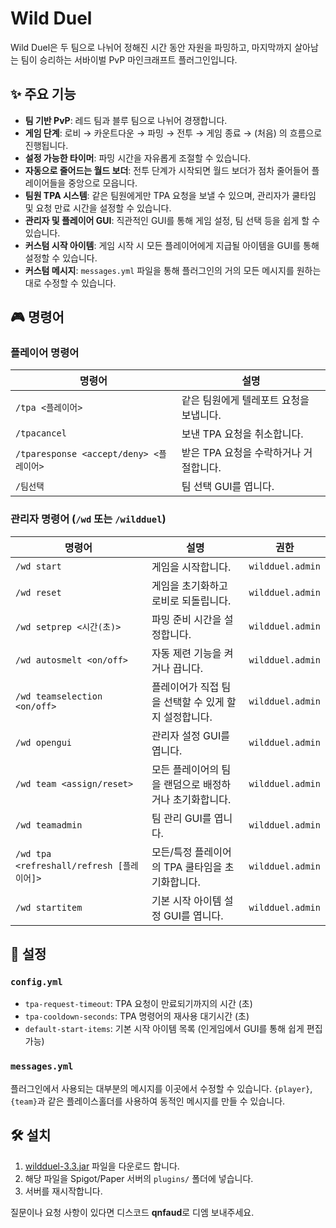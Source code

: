 # Wild Duel

Wild Duel은 두 팀으로 나뉘어 정해진 시간 동안 자원을 파밍하고, 마지막까지 살아남는 팀이 승리하는 서바이벌 PvP 마인크래프트 플러그인입니다.

## ✨ 주요 기능

- **팀 기반 PvP**: 레드 팀과 블루 팀으로 나뉘어 경쟁합니다.
- **게임 단계**: 로비 → 카운트다운 → 파밍 → 전투 → 게임 종료 → (처음) 의 흐름으로 진행됩니다.
- **설정 가능한 타이머**: 파밍 시간을 자유롭게 조절할 수 있습니다.
- **자동으로 줄어드는 월드 보더**: 전투 단계가 시작되면 월드 보더가 점차 줄어들어 플레이어들을 중앙으로 모읍니다.
- **팀원 TPA 시스템**: 같은 팀원에게만 TPA 요청을 보낼 수 있으며, 관리자가 쿨타임 및 요청 만료 시간을 설정할 수 있습니다.
- **관리자 및 플레이어 GUI**: 직관적인 GUI를 통해 게임 설정, 팀 선택 등을 쉽게 할 수 있습니다.
- **커스텀 시작 아이템**: 게임 시작 시 모든 플레이어에게 지급될 아이템을 GUI를 통해 설정할 수 있습니다.
- **커스텀 메시지**: `messages.yml` 파일을 통해 플러그인의 거의 모든 메시지를 원하는 대로 수정할 수 있습니다.

## 🎮 명령어

### 플레이어 명령어

| 명령어 | 설명 |
| --- | --- |
| `/tpa <플레이어>` | 같은 팀원에게 텔레포트 요청을 보냅니다. |
| `/tpacancel` | 보낸 TPA 요청을 취소합니다. |
| `/tparesponse <accept/deny> <플레이어>` | 받은 TPA 요청을 수락하거나 거절합니다. |
| `/팀선택` | 팀 선택 GUI를 엽니다. |

### 관리자 명령어 (`/wd` 또는 `/wildduel`)

| 명령어 | 설명 | 권한 |
| --- | --- | --- |
| `/wd start` | 게임을 시작합니다. | `wildduel.admin` |
| `/wd reset` | 게임을 초기화하고 로비로 되돌립니다. | `wildduel.admin` |
| `/wd setprep <시간(초)>` | 파밍 준비 시간을 설정합니다. | `wildduel.admin` |
| `/wd autosmelt <on/off>` | 자동 제련 기능을 켜거나 끕니다. | `wildduel.admin` |
| `/wd teamselection <on/off>` | 플레이어가 직접 팀을 선택할 수 있게 할지 설정합니다. | `wildduel.admin` |
| `/wd opengui` | 관리자 설정 GUI를 엽니다. | `wildduel.admin` |
| `/wd team <assign/reset>` | 모든 플레이어의 팀을 랜덤으로 배정하거나 초기화합니다. | `wildduel.admin` |
| `/wd teamadmin` | 팀 관리 GUI를 엽니다. | `wildduel.admin` |
| `/wd tpa <refreshall/refresh [플레이어]>` | 모든/특정 플레이어의 TPA 쿨타임을 초기화합니다. | `wildduel.admin` |
| `/wd startitem` | 기본 시작 아이템 설정 GUI를 엽니다. | `wildduel.admin` |

## 🔧 설정

### `config.yml`

- `tpa-request-timeout`: TPA 요청이 만료되기까지의 시간 (초)
- `tpa-cooldown-seconds`: TPA 명령어의 재사용 대기시간 (초)
- `default-start-items`: 기본 시작 아이템 목록 (인게임에서 GUI를 통해 쉽게 편집 가능)

### `messages.yml`

플러그인에서 사용되는 대부분의 메시지를 이곳에서 수정할 수 있습니다. `{player}`, `{team}`과 같은 플레이스홀더를 사용하여 동적인 메시지를 만들 수 있습니다.

## 🛠️ 설치

1.  [wildduel-3.3.jar](https://github.com/boulmyong/Wild_Duel/releases/download/v3.3/wildduel-3.3.jar) 파일을 다운로드 합니다.
2.  해당 파일을 Spigot/Paper 서버의 `plugins/` 폴더에 넣습니다.
3.  서버를 재시작합니다.


질문이나 요청 사항이 있다면 디스코드 **qnfaud**로 디엠 보내주세요.
